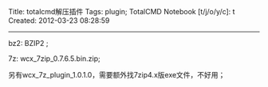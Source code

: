 Title: totalcmd解压插件
Tags: plugin; TotalCMD
Notebook [t/j/o/y/c]: t
Created: 2012-03-23 08:28:59

------

bz2: BZIP2 ;

7z: wcx_7zip_0.7.6.5.bin.zip;

另有wcx_7z_plugin_1.0.1.0，需要额外找7zip4.x版exe文件，不好用；
